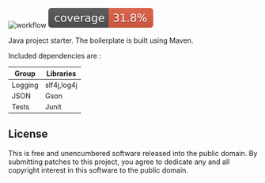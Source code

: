 ![workflow](https://github.com/BilligsterUser/java-boilerplate/actions/workflows/maven.yml/badge.svg) ![tests](https://raw.githubusercontent.com/BilligsterUser/java-boilerplate/main/.github/badges/jacoco.svg)

Java project starter. The boilerplate is built using Maven.

Included dependencies are :

| Group   | Libraries   |
| ------- | ----------- |
| Logging | slf4j,log4j |
| JSON    | Gson        |
| Tests   | Junit       |

## License

This is free and unencumbered software released into the public domain. By submitting patches to this project, you agree to dedicate any and all copyright interest in this software to the public domain.
